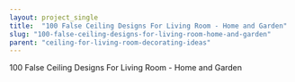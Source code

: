 ```yaml
---
layout: project_single
title:  "100 False Ceiling Designs For Living Room - Home and Garden"
slug: "100-false-ceiling-designs-for-living-room-home-and-garden"
parent: "ceiling-for-living-room-decorating-ideas"
---
```

100 False Ceiling Designs For Living Room - Home and Garden